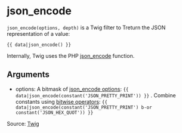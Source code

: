 # json_encode

`json_encode(options, depth)` is a Twig filter to Treturn the JSON representation of a value:

```twig
{{ data|json_encode() }}
```

<p class="note">

Internally, Twig uses the PHP [json_encode](https://www.php.net/json_encode) function.

## Arguments

- options: A bitmask
  of [json_encode options](https://www.php.net/manual/en/json.constants.php): `{{ data|json_encode(constant('JSON_PRETTY_PRINT')) }}`
  . Combine constants
  using [bitwise operators](https://twig.symfony.com/doc/3.x/templates.html#template_logic): `{{ data|json_encode(constant('JSON_PRETTY_PRINT') b-or constant('JSON_HEX_QUOT')) }}`

Source: [Twig](https://twig.symfony.com/json_encode)
